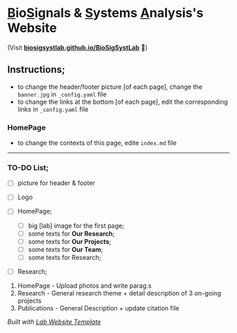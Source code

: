 
# <ins>B</ins>io<ins>S</ins>ignals & <ins>S</ins>ystems <ins>A</ins>nalysis's Website
(Visit **[biosigsystlab.github.io/BioSigSystLab](https://biosigsystlab.github.io/BioSigSystLab)** 🚀)

## Instructions;
* to change the header/footer picture [of each page], change the ``banner.jpg`` in ``_config.yaml`` file
* to change the links at the bottom [of each page], edit the corresponding links in ``_config.yaml`` file

### HomePage
* to change the contexts of this page, edite ``index.md`` file

---
### TO-DO List;
- [ ] picture for header & footer 
- [ ] Logo 
- [ ] HomePage;
  - [ ] big [lab] image for the first page;
  - [ ] some texts for **Our Research**;
  - [ ] some texts for **Our Projects**;
  - [ ] some texts for **Our Team**;
  - [ ] some texts for Research;
- [ ] Research;


1. HomePage - Upload photos and write parag.s
2. Research - General research theme + detail description of 3 on-going projects
3. Publications - General Description + update citation file

_Built with [Lab Website Template](https://greene-lab.gitbook.io/lab-website-template-docs)_
